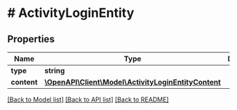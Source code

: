 # # ActivityLoginEntity

## Properties

Name | Type | Description | Notes
------------ | ------------- | ------------- | -------------
**type** | **string** |  |
**content** | [**\OpenAPI\Client\Model\ActivityLoginEntityContent**](ActivityLoginEntityContent.md) |  |

[[Back to Model list]](../../README.md#models) [[Back to API list]](../../README.md#endpoints) [[Back to README]](../../README.md)
